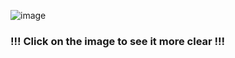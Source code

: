![image](https://github.com/LongTran15200/LeetC-CWars-Cchef-etc/assets/128632373/20efc961-f4cd-4aab-8993-f2804c90fe02)

### !!! Click on the image to see it more clear !!!
